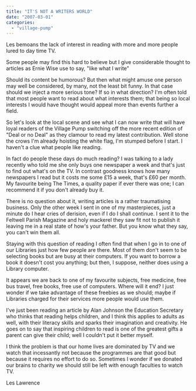 ```yaml
---
title: "IT'S NOT A WRITERS WORLD"
date: "2007-03-01"
categories: 
  - "village-pump"
---
```


Les bemoans the lack of interest in reading with more and more people lured to day time TV.

Some people may find this hard to believe but I give considerable thought to articles as Ernie Wise use to say, "like what I write"

Should its content be humorous? But then what might amuse one person may well be considered, by many, not the least bit funny. In that case should we inject a more serious tone? If so in what direction? I'm often told that most people want to read about what interests them; that being so local interests I would have thought would appeal more than events further a field.

So let's look at the local scene and see what I can now write that will have loyal readers of the Village Pump switching off the more recent edition of "Deal or no Deal" as they clamour to read my latest contribution. Well stone the crows I'm already hoisting the white flag, I'm stumped before I start. I haven't a clue what people like reading.

In fact do people these days do much reading? I was talking to a lady recently who told me she only buys one newspaper a week and that's just to find out what's on the TV. In contrast goodness knows how many newspapers I read but it costs me some £15 a week, that's £60 per month. My favourite being The Times, a quality paper if ever there was one; I can recommend it if you don't already buy it.

There is no question about it, writing articles is a rather traumatising business. Only the other week I sent in one of my masterpieces, just a minute do I hear cries of derision, even if I do I shall continue. I sent it to the Feltwell Parish Magazine and holy mackerel they saw fit not to publish it leaving me in a real state of how's your father. But you know what they say, you can't win them all.

Staying with this question of reading I often find that when I go in to one of our Libraries just how few people are there. Most of them don't seem to be selecting books but are busy at their computers. If you want to borrow a book it doesn't cost you anything; but then, I suppose, neither does using a Library computer.

It appears we are back to one of my favourite subjects, free medicine, free bus travel, free books, free use of computers. Where will it end? I just wonder if we take advantage of these freebies as we should; maybe if Libraries charged for their services more people would use them.

I've just been reading an article by Alan Johnson the Education Secretary who thinks that reading helps children, and I think this applies to adults as well, with their literacy skills and sparks their imagination and creativity. He goes on to say that inspiring children to read is one of the greatest gifts a parent can give their child; well I couldn't put it better myself.

I think the problem is that our home lives are dominated by TV and we watch that incessantly not because the programmes are that good but because it requires no effort to do so. Sometimes I wonder if we donated our brains to charity we should still be left with enough faculties to watch TV.

Les Lawrence
